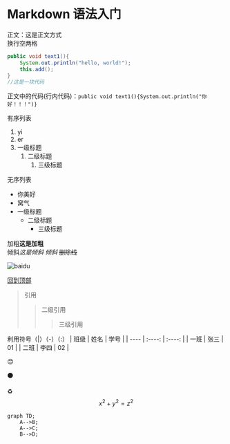 # Markdown 语法入门

正文：这是正文方式  
换行空两格

```java
public void text1(){
    System.out.println("hello, world!");
    this.add();
}
//这是一块代码
```

正文中的代码(行内代码)：`public void text1(){System.out.println("你好！！！")}`

有序列表

1. yi
2. er
3. 一级标题
   1. 二级标题
      1. 三级标题

无序列表

- 你美好
- 窝气
- 一级标题
  - 二级标题
    - 三级标题

加粗**这是加粗**  
倾斜*这是倾斜*
_倾斜_
~~删除线~~

![baidu](http://www.baidu.com/img/bdlogo.gif "百度logo")

[回到顶部](#目录)

> 引用
>
> > 二级引用
> >
> > > 三级引用

利用符号（|）（-）（:）
| 班级 | 姓名 | 学号 |
| ---- | :----: | :----: |
| 一班 | 张三 | 01 |
| 二班 | 李四 | 02 |

:blush:

:black_circle:

:recycle:
$$
x^2+y^2=z^2
$$

```mermaid
graph TD;
    A-->B;
    A-->C;
    B-->D;
```

